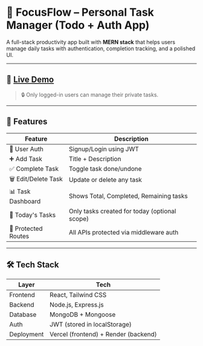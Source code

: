 # 🧠 FocusFlow – Personal Task Manager (Todo + Auth App)

A full-stack productivity app built with **MERN stack** that helps users manage daily tasks with authentication, completion tracking, and a polished UI.

---

## 🚀 [Live Demo](https://focus-flow-woad-kappa.vercel.app/) 

> 🔒 Only logged-in users can manage their private tasks.

---

## 📌 Features

| Feature               | Description                                      |
|----------------------|--------------------------------------------------|
| 🔐 User Auth          | Signup/Login using JWT                          |
| ➕ Add Task           | Title + Description                              |
| ✅ Complete Task      | Toggle task done/undone                          |
| 🗑️ Edit/Delete Task | Update or delete any task                        |
| 📊 Task Dashboard     | Shows Total, Completed, Remaining tasks          |
| 📅 Today's Tasks      | Only tasks created for today (optional scope)    |
| 🧪 Protected Routes   | All APIs protected via middleware auth           |

---

## 🛠️ Tech Stack

| Layer      | Tech                               |
|------------|------------------------------------|
| Frontend   | React, Tailwind CSS                |
| Backend    | Node.js, Express.js                |
| Database   | MongoDB + Mongoose                 |
| Auth       | JWT (stored in localStorage)       |
| Deployment | Vercel (frontend) + Render (backend) |


